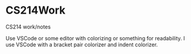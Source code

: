 # CS214Work
CS214 work/notes

Use VSCode or some editor with colorizing or something for readability.
I use VSCode with a bracket pair colorizer and indent colorizer. 
